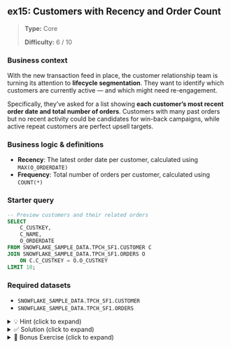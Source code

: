 ## ex15: Customers with Recency and Order Count

> **Type:** Core  
>
> **Difficulty:** 6 / 10

### Business context
With the new transaction feed in place, the customer relationship team is turning its attention to **lifecycle segmentation**. They want to identify which customers are currently active — and which might need re-engagement.

Specifically, they’ve asked for a list showing **each customer’s most recent order date and total number of orders**. Customers with many past orders but no recent activity could be candidates for win-back campaigns, while active repeat customers are perfect upsell targets.

### Business logic & definitions

* **Recency**: The latest order date per customer, calculated using `MAX(O_ORDERDATE)`
* **Frequency**: Total number of orders per customer, calculated using `COUNT(*)`

### Starter query
```sql
-- Preview customers and their related orders
SELECT
    C_CUSTKEY,
    C_NAME,
    O_ORDERDATE
FROM SNOWFLAKE_SAMPLE_DATA.TPCH_SF1.CUSTOMER C
JOIN SNOWFLAKE_SAMPLE_DATA.TPCH_SF1.ORDERS O
    ON C.C_CUSTKEY = O.O_CUSTKEY
LIMIT 10;
```

### Required datasets

* `SNOWFLAKE_SAMPLE_DATA.TPCH_SF1.CUSTOMER`
* `SNOWFLAKE_SAMPLE_DATA.TPCH_SF1.ORDERS`

<details>
<summary>💡 Hint (click to expand)</summary>

#### How to think about it

Use a subquery that groups by `O_CUSTKEY` to calculate both `MAX(O_ORDERDATE)` and `COUNT(*)`. Then join that result back to the `CUSTOMER` table so you can retrieve the customer name and other metadata. Sort the result by recency to bring the most recently active customers to the top.

#### Helpful SQL concepts

`GROUP BY`, `MAX`, `COUNT`, subquery in `FROM`, join with aggregate

```sql
SELECT …
FROM (
  SELECT customer_id, MAX(date), COUNT(*) …
  FROM ORDERS
  GROUP BY customer_id
) agg
JOIN CUSTOMER ON …
```

</details>

<details>
<summary>✅ Solution (click to expand)</summary>

#### Working query

```sql
SELECT
    C.C_NAME,
    C.C_CUSTKEY,
    OINFO.RECENT_ORDER_DATE,
    OINFO.ORDER_COUNT
FROM SNOWFLAKE_SAMPLE_DATA.TPCH_SF1.CUSTOMER C
JOIN (
    SELECT
        O_CUSTKEY,
        MAX(O_ORDERDATE) AS RECENT_ORDER_DATE,
        COUNT(*) AS ORDER_COUNT
    FROM SNOWFLAKE_SAMPLE_DATA.TPCH_SF1.ORDERS
    GROUP BY O_CUSTKEY
) OINFO
    ON C.C_CUSTKEY = OINFO.O_CUSTKEY
ORDER BY OINFO.RECENT_ORDER_DATE DESC;
```

#### Why this works

The subquery (`OINFO`) calculates recency and frequency of orders per customer. Joining it back to the `CUSTOMER` table allows you to enrich that data with readable customer names. Sorting by `RECENT_ORDER_DATE` provides a quick view of which customers are currently active — and who might need re-engagement.

#### Business answer

The team now has a clear snapshot of which customers are actively ordering and which have gone quiet — enabling smarter segmentation and outreach.

#### Take-aways

* You can join **aggregated results** back to a base table to enrich summaries with readable attributes.
* `MAX()` and `COUNT()` are standard tools for recency/frequency analysis.
* Always double-check join keys and cardinality — `CUSTOMER` is 1-to-many with `ORDERS`.
* Use descending order on recency fields to surface recent activity at the top of your result set.

</details>

<details> <summary>🎁 Bonus Exercise (click to expand)</summary>

Limit the result to customers who placed **more than 5 orders**. These are your **engaged customers** — a high-priority group for loyalty programs, satisfaction surveys, and targeted offers.

You can add a `HAVING` clause to the subquery to apply this threshold.

</details>

